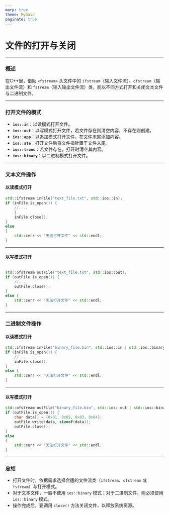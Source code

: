 ```yaml
---
marp: true
theme: MyGaia
paginate: true
---
```

<!-- _class: lead -->
# **文件的打开与关闭**

---

### **概述**

在C++里，借助 `<fstream>` 头文件中的 `ifstream`（输入文件流）、`ofstream`（输出文件流）和 `fstream`（输入输出文件流）类，能以不同方式打开和关闭文本文件与二进制文件。

---

### **打开文件的模式**

- **`ios::in`**：以读模式打开文件。
- **`ios::out`**：以写模式打开文件，若文件存在则清空内容，不存在则创建。
- **`ios::app`**：以追加模式打开文件，在文件末尾添加内容。
- **`ios::ate`**：打开文件后将文件指针置于文件末尾。
- **`ios::trunc`**：若文件存在，打开时清空其内容。
- **`ios::binary`**：以二进制模式打开文件。

---

### **文本文件操作**

#### 以读模式打开
```cpp
std::ifstream inFile("text_file.txt", std::ios::in);
if (inFile.is_open()) {
    //....
    }
    inFile.close();
} 
else 
{
    std::cerr << "无法打开文件" << std::endl;
}

```

---

#### 以写模式打开
```cpp

std::ofstream outFile("text_file.txt", std::ios::out);
if (outFile.is_open()) {
    //...
    outFile.close();
} 
else {
    std::cerr << "无法打开文件" << std::endl;
}
```

---

### **二进制文件操作**

#### 以读模式打开
```cpp
std::ifstream inFile("binary_file.bin", std::ios::in | std::ios::binary);
if (inFile.is_open()) {
    //...
    inFile.close();
} 
else {
    std::cerr << "无法打开文件" << std::endl;
}
```

---

#### 以写模式打开
```cpp
std::ofstream outFile("binary_file.bin", std::ios::out | std::ios::binary);
if (outFile.is_open()) {
    char data[] = {0x01, 0x02, 0x03, 0x04};
    outFile.write(data, sizeof(data));
    outFile.close();
}
else
{
    std::cerr << "无法打开文件" << std::endl;
}
```

---

### **总结**
- 打开文件时，依据需求选择合适的文件流类（`ifstream`、`ofstream` 或 `fstream`）与打开模式。
- 对于文本文件，一般不使用 `ios::binary` 模式；对于二进制文件，则必须使用 `ios::binary` 模式。
- 操作完成后，要调用 `close()` 方法关闭文件，以释放系统资源。